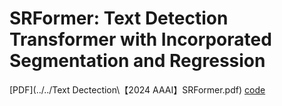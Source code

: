 # SRFormer: Text Detection Transformer with Incorporated Segmentation and Regression

[PDF](../../Text Dectection\【2024 AAAI】SRFormer.pdf) [code](https://github.com/retsuh-bqw/SRFormer-Text-Det) 

